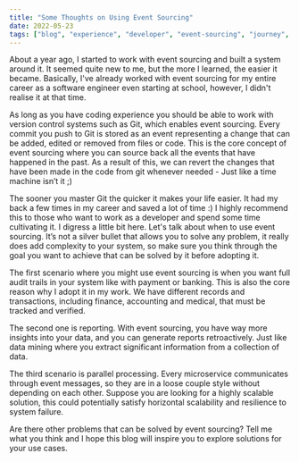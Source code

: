 ```yaml
---
title: "Some Thoughts on Using Event Sourcing" 
date: 2022-05-23
tags: ["blog", "experience", "developer", "event-sourcing", "journey", "architecture"]
---
```


About a year ago, I started to work with event sourcing and built a system around it. It seemed quite new to me, but the more I learned, the easier it became. Basically, I've already worked with event sourcing for my entire career as a software engineer even starting at school, however, I didn't realise it at that time.

As long as you have coding experience you should be able to work with version control systems such as Git, which enables event sourcing. Every commit you push to Git is stored as an event representing a change that can be added, edited or removed from files or code. This is the core concept of event sourcing where you can source back all the events that have happened in the past. As a result of this, we can revert the changes that have been made in the code from git whenever needed - Just like a time machine isn’t it ;)

The sooner you master Git the quicker it makes your life easier. It had my back a few times in my career and saved a lot of time :) I highly recommend this to those who want to work as a developer and spend some time cultivating it. I digress a little bit here. Let's talk about when to use event sourcing. It’s not a silver bullet that allows you to solve any problem, it really does add complexity to your system, so make sure you think through the goal you want to achieve that can be solved by it before adopting it.

The first scenario where you might use event sourcing is when you want full audit trails in your system like with payment or banking. This is also the core reason why I adopt it in my work. We have different records and transactions, including finance, accounting and medical, that must be tracked and verified.

The second one is reporting. With event sourcing, you have way more insights into your data, and you can generate reports retroactively. Just like data mining where you extract significant information from a collection of data.

The third scenario is parallel processing. Every microservice communicates through event messages, so they are in a loose couple style without depending on each other. Suppose you are looking for a highly scalable solution, this could potentially satisfy horizontal scalability and resilience to system failure.

Are there other problems that can be solved by event sourcing? Tell me what you think and I hope this blog will inspire you to explore solutions for your use cases.